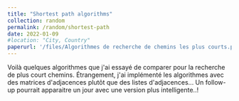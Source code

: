 ```yaml
---
title: "Shortest path algorithms"
collection: random
permalink: /random/shortest-path
date: 2022-01-09
#location: "City, Country"
paperurl: '/files/Algorithmes de recherche de chemins les plus courts.pdf'
---
```


Voilà quelques algorithmes que j'ai essayé de comparer pour la recherche de plus court chemins. Étrangement, j'ai implémenté les algorithmes avec des matrices d'adjacences plutôt que des listes d'adjacences... Un follow-up pourrait apparaitre un jour avec une version plus intelligente..!